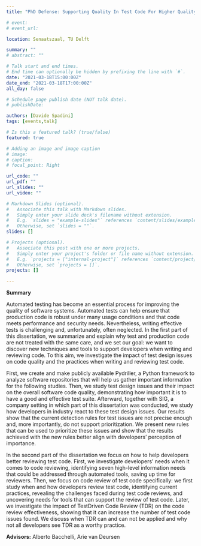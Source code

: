 ```yaml
---
title: "PhD Defense: Supporting Quality In Test Code For Higher Quality Software Systems"

# event: 
# event_url: 

location: Senaatszaal, TU Delft

summary: ""
# abstract: ""

# Talk start and end times.
# End time can optionally be hidden by prefixing the line with `#`.
date: "2021-03-18T15:00:00Z"
date_end: "2021-03-18T17:00:00Z"
all_day: false

# Schedule page publish date (NOT talk date).
# publishDate:

authors: [Davide Spadini]
tags: [events,talk]

# Is this a featured talk? (true/false)
featured: true

# Adding an image and image caption
# image:
# caption: 
# focal_point: Right

url_code: ""
url_pdf: ""
url_slides: ""
url_video: ""

# Markdown Slides (optional).
#   Associate this talk with Markdown slides.
#   Simply enter your slide deck's filename without extension.
#   E.g. `slides = "example-slides"` references `content/slides/example-slides.md`.
#   Otherwise, set `slides = ""`.
slides: []

# Projects (optional).
#   Associate this post with one or more projects.
#   Simply enter your project's folder or file name without extension.
#   E.g. `projects = ["internal-project"]` references `content/project/deep-learning/index.md`.
#   Otherwise, set `projects = []`.
projects: []

---
```



**Summary**

Automated testing has become an essential process for improving the quality of software systems. Automated tests can help ensure that production code is robust under many usage conditions and that code meets performance and security needs. Nevertheless, writing effective tests is challenging and, unfortunately, often neglected. In the first part of this dissertation, we summarize and explain why test and production code are not treated with the same care, and we set our goal: we want to discover new techniques and tools to support developers when writing and reviewing code. To this aim, we investigate the impact of test design issues on code quality and the practices when writing and reviewing test code.

First, we create and make publicly available Pydriller, a Python framework to analyze software repositories that will help us gather important information for the following studies. Then, we study test design issues and their impact on the overall software code quality, demonstrating how important it is to have a good and effective test suite. Afterward, together with SIG, a company setting in which part of this dissertation was conducted, we study how developers in industry react to these test design issues. Our results show that the current detection rules for test issues are not precise enough and, more importantly, do not support prioritization. We present new rules that can be used to prioritize these issues and show that the results achieved with the new rules better align with developers’ perception of importance.

In the second part of the dissertation we focus on how to help developers better reviewing test code. First, we investigate developers’ needs when it comes to code reviewing, identifying seven high-level information needs that could be addressed through automated tools, saving up time for reviewers. Then, we focus on code review of test code specifically: we first study when and how developers review test code, identifying current practices, revealing the challenges faced during test code reviews, and uncovering needs for tools that can support the review of test code. Later, we investigate the impact of TestDriven Code Review (TDR) on the code review effectiveness, showing that it can increase the number of test code issues found. We discuss when TDR can and can not be applied and why not all developers see TDR as a worthy practice.




**Advisors:** Alberto Bacchelli, Arie van Deursen

